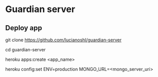 # Guardian server
## Deploy app
git clone https://github.com/lucianoshl/guardian-server

cd guardian-server

heroku apps:create <app_name>

heroku config:set ENV=production MONGO_URL=<mongo_server_uri>